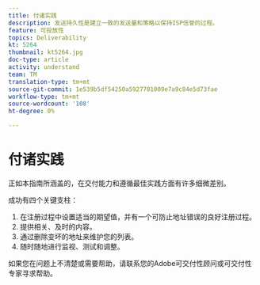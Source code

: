 ```yaml
---
title: 付诸实践
description: 发送持久性是建立一致的发送量和策略以保持ISP信誉的过程。
feature: 可投放性
topics: Deliverability
kt: 5264
thumbnail: kt5264.jpg
doc-type: article
activity: understand
team: TM
translation-type: tm+mt
source-git-commit: 1e539b5df54250a5927701009e7a9c84e5d73fae
workflow-type: tm+mt
source-wordcount: '108'
ht-degree: 0%

---
```



# 付诸实践

正如本指南所涵盖的，在交付能力和遵循最佳实践方面有许多细微差别。

成功有四个关键支柱：

1. 在注册过程中设置适当的期望值，并有一个可防止地址错误的良好注册过程。
2. 提供相关、及时的内容。
3. 通过删除变坏的地址来维护您的列表。
4. 随时随地进行监视、测试和调整。

如果您在问题上不清楚或需要帮助，请联系您的Adobe可交付性顾问或可交付性专家寻求帮助。
